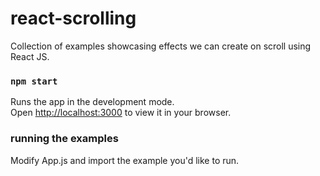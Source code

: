 # react-scrolling

Collection of examples showcasing effects we can create on scroll using React JS.

### `npm start`

Runs the app in the development mode.\
Open [http://localhost:3000](http://localhost:3000) to view it in your browser.

### running the examples

Modify App.js and import the example you'd like to run.